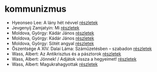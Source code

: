 # kommunizmus

- Hyeonseo Lee: A lány hét névvel [részletek](../_details/Hyeonseo%20Lee.md#id_988)
- Jevgenyij Zamjatyin: Mi [részletek](../_details/Jevgenyij%20Zamjatyin.md#id_607)
- Moldova, György: Kádár János [részletek](../_details/Moldova%2C%20Gy%C3%B6rgy.md#id_1407)
- Moldova, György: Kádár János [részletek](../_details/Moldova%2C%20Gy%C3%B6rgy.md#id_370)
- Moldova, György: Sötét angyal [részletek](../_details/Moldova%2C%20Gy%C3%B6rgy.md#id_1378)
- Őszentsége A XIV. Dalai Láma: Száműzetésben – szabadon [részletek](../_details/%C5%90szents%C3%A9ge%20A%20XIV.%20Dalai%20L%C3%A1ma.md#id_610)
- Wass, Albert: Az Antikrisztus és a pásztorok [részletek](../_details/Wass%2C%20Albert.md#id_215)
- Wass, Albert: Jönnek! / Adjátok vissza a hegyeimet! [részletek](../_details/Wass%2C%20Albert.md#id_220)
- Wass, Albert: Magukrahagyottak [részletek](../_details/Wass%2C%20Albert.md#id_203)